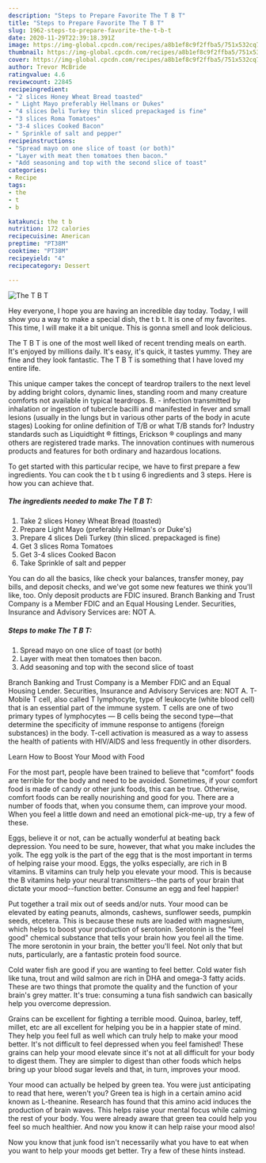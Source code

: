```yaml
---
description: "Steps to Prepare Favorite The T B T"
title: "Steps to Prepare Favorite The T B T"
slug: 1962-steps-to-prepare-favorite-the-t-b-t
date: 2020-11-29T22:39:18.391Z
image: https://img-global.cpcdn.com/recipes/a8b1ef8c9f2ffba5/751x532cq70/the-t-b-t-recipe-main-photo.jpg
thumbnail: https://img-global.cpcdn.com/recipes/a8b1ef8c9f2ffba5/751x532cq70/the-t-b-t-recipe-main-photo.jpg
cover: https://img-global.cpcdn.com/recipes/a8b1ef8c9f2ffba5/751x532cq70/the-t-b-t-recipe-main-photo.jpg
author: Trevor McBride
ratingvalue: 4.6
reviewcount: 22845
recipeingredient:
- "2 slices Honey Wheat Bread toasted"
- " Light Mayo preferably Hellmans or Dukes"
- "4 slices Deli Turkey thin sliced prepackaged is fine"
- "3 slices Roma Tomatoes"
- "3-4 slices Cooked Bacon"
- " Sprinkle of salt and pepper"
recipeinstructions:
- "Spread mayo on one slice of toast (or both)"
- "Layer with meat then tomatoes then bacon."
- "Add seasoning and top with the second slice of toast"
categories:
- Recipe
tags:
- the
- t
- b

katakunci: the t b 
nutrition: 172 calories
recipecuisine: American
preptime: "PT38M"
cooktime: "PT38M"
recipeyield: "4"
recipecategory: Dessert

---
```



![The T B T](https://img-global.cpcdn.com/recipes/a8b1ef8c9f2ffba5/751x532cq70/the-t-b-t-recipe-main-photo.jpg)

Hey everyone, I hope you are having an incredible day today. Today, I will show you a way to make a special dish, the t b t. It is one of my favorites. This time, I will make it a bit unique. This is gonna smell and look delicious.

The T B T is one of the most well liked of recent trending meals on earth. It's enjoyed by millions daily. It's easy, it's quick, it tastes yummy. They are fine and they look fantastic. The T B T is something that I have loved my entire life.

This unique camper takes the concept of teardrop trailers to the next level by adding bright colors, dynamic lines, standing room and many creature comforts not available in typical teardrops. B. - infection transmitted by inhalation or ingestion of tubercle bacilli and manifested in fever and small lesions (usually in the lungs but in various other parts of the body in acute stages) Looking for online definition of T/B or what T/B stands for? Industry standards such as Liquidtight ® fittings, Erickson ® couplings and many others are registered trade marks. The innovation continues with numerous products and features for both ordinary and hazardous locations.


To get started with this particular recipe, we have to first prepare a few ingredients. You can cook the t b t using 6 ingredients and 3 steps. Here is how you can achieve that.

<!--inarticleads1-->

##### The ingredients needed to make The T B T:

1. Take 2 slices Honey Wheat Bread (toasted)
1. Prepare  Light Mayo (preferably Hellman&#39;s or Duke&#39;s)
1. Prepare 4 slices Deli Turkey (thin sliced. prepackaged is fine)
1. Get 3 slices Roma Tomatoes
1. Get 3-4 slices Cooked Bacon
1. Take  Sprinkle of salt and pepper


You can do all the basics, like check your balances, transfer money, pay bills, and deposit checks, and we&#39;ve got some new features we think you&#39;ll like, too. Only deposit products are FDIC insured. Branch Banking and Trust Company is a Member FDIC and an Equal Housing Lender. Securities, Insurance and Advisory Services are: NOT A. 

<!--inarticleads2-->

##### Steps to make The T B T:

1. Spread mayo on one slice of toast (or both)
1. Layer with meat then tomatoes then bacon.
1. Add seasoning and top with the second slice of toast


Branch Banking and Trust Company is a Member FDIC and an Equal Housing Lender. Securities, Insurance and Advisory Services are: NOT A. T-Mobile T cell, also called T lymphocyte, type of leukocyte (white blood cell) that is an essential part of the immune system. T cells are one of two primary types of lymphocytes — B cells being the second type—that determine the specificity of immune response to antigens (foreign substances) in the body. T-cell activation is measured as a way to assess the health of patients with HIV/AIDS and less frequently in other disorders. 

Learn How to Boost Your Mood with Food


For the most part, people have been trained to believe that "comfort" foods are terrible for the body and need to be avoided. Sometimes, if your comfort food is made of candy or other junk foods, this can be true. Otherwise, comfort foods can be really nourishing and good for you. There are a number of foods that, when you consume them, can improve your mood. When you feel a little down and need an emotional pick-me-up, try a few of these.

Eggs, believe it or not, can be actually wonderful at beating back depression. You need to be sure, however, that what you make includes the yolk. The egg yolk is the part of the egg that is the most important in terms of helping raise your mood. Eggs, the yolks especially, are rich in B vitamins. B vitamins can truly help you elevate your mood. This is because the B vitamins help your neural transmitters--the parts of your brain that dictate your mood--function better. Consume an egg and feel happier!

Put together a trail mix out of seeds and/or nuts. Your mood can be elevated by eating peanuts, almonds, cashews, sunflower seeds, pumpkin seeds, etcetera. This is because these nuts are loaded with magnesium, which helps to boost your production of serotonin. Serotonin is the "feel good" chemical substance that tells your brain how you feel all the time. The more serotonin in your brain, the better you'll feel. Not only that but nuts, particularly, are a fantastic protein food source.

Cold water fish are good if you are wanting to feel better. Cold water fish like tuna, trout and wild salmon are rich in DHA and omega-3 fatty acids. These are two things that promote the quality and the function of your brain's grey matter. It's true: consuming a tuna fish sandwich can basically help you overcome depression. 

Grains can be excellent for fighting a terrible mood. Quinoa, barley, teff, millet, etc are all excellent for helping you be in a happier state of mind. They help you feel full as well which can truly help to make your mood better. It's not difficult to feel depressed when you feel famished! These grains can help your mood elevate since it's not at all difficult for your body to digest them. They are simpler to digest than other foods which helps bring up your blood sugar levels and that, in turn, improves your mood.

Your mood can actually be helped by green tea. You were just anticipating to read that here, weren't you? Green tea is high in a certain amino acid known as L-theanine. Research has found that this amino acid induces the production of brain waves. This helps raise your mental focus while calming the rest of your body. You were already aware that green tea could help you feel so much healthier. And now you know it can help raise your mood also!

Now you know that junk food isn't necessarily what you have to eat when you want to help your moods get better. Try  a few  of  these  hints  instead.


